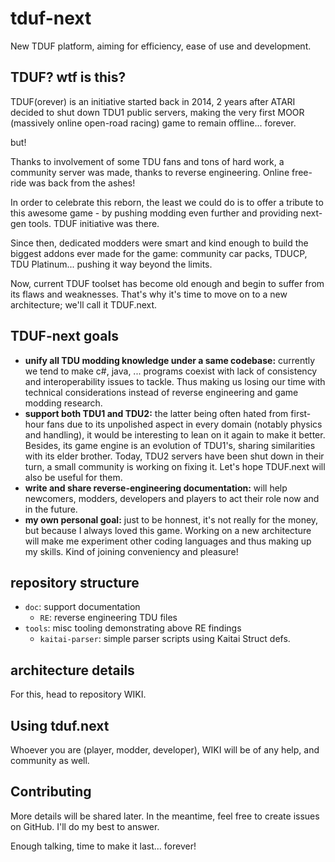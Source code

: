 # tduf-next
New TDUF platform, aiming for efficiency, ease of use and development.

## TDUF? wtf is this?
TDUF(orever) is an initiative started back in 2014, 2 years after ATARI decided to shut down TDU1 public servers, making the very first MOOR (massively online open-road racing) game to remain offline... forever.

but!

Thanks to involvement of some TDU fans and tons of hard work, a community server was made, thanks to reverse engineering. Online free-ride was back from the ashes!

In order to celebrate this reborn, the least we could do is to offer a tribute to this awesome game - by pushing modding even further and providing next-gen tools. TDUF initiative was there.

Since then, dedicated modders were smart and kind enough to build the biggest addons ever made for the game: community car packs, TDUCP, TDU Platinum... pushing it way beyond the limits.

Now, current TDUF toolset has become old enough and begin to suffer from its flaws and weaknesses. That's why it's time to move on to a new architecture; we'll call it TDUF.next.

## TDUF-next goals
- **unify all TDU modding knowledge under a same codebase:** currently we tend to make c#, java, ... programs coexist with lack of consistency and interoperability issues to tackle. Thus making us losing our time with technical considerations instead of reverse engineering and game modding research.
- **support both TDU1 and TDU2:** the latter being often hated from first-hour fans due to its unpolished aspect in every domain (notably physics and handling), it would be interesting to lean on it again to make it better. Besides, its game engine is an evolution of TDU1's, sharing similarities with its elder brother. Today, TDU2 servers have been shut down in their turn, a small community is working on fixing it. Let's hope TDUF.next will also be useful for them.
- **write and share reverse-engineering documentation:** will help newcomers, modders, developers and players to act their role now and in the future.
- **my own personal goal:** just to be honnest, it's not really for the money, but because I always loved this game. Working on a new architecture will make me experiment other coding languages and thus making up my skills. Kind of joining conveniency and pleasure!

## repository structure
- `doc`: support documentation
  - `RE`: reverse engineering TDU files
- `tools`: misc tooling demonstrating above RE findings
  - `kaitai-parser`: simple parser scripts using Kaitai Struct defs.
  
## architecture details
For this, head to repository WIKI.


## Using tduf.next
Whoever you are (player, modder, developer), WIKI will be of any help, and community as well.

## Contributing
More details will be shared later. In the meantime, feel free to create issues on GitHub. I'll do my best to answer.


Enough talking, time to make it last... forever!

